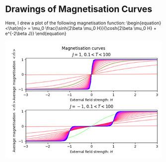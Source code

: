 # Drawings of Magnetisation Curves

Here, I drew a plot of the following magnetisation function:
\begin{equation}
<\hat{m}>  = \mu_0 \frac{\sinh{2\beta \mu_0 H}}{\cosh{2\beta \mu_0 H} + e^{-2\beta J}}
\end{equation}

![magnetisation](magnetisation.png)
